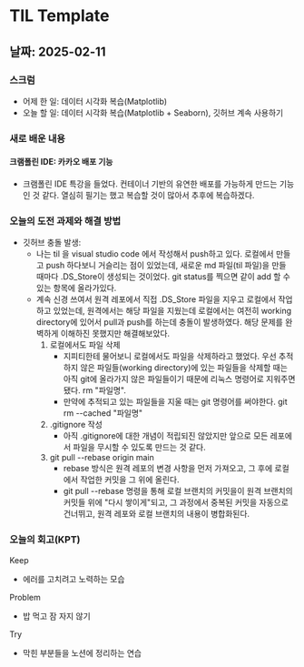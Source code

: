 # TIL Template

## 날짜: 2025-02-11

### 스크럼
- 어제 한 일: 데이터 시각화 복습(Matplotlib)
- 오늘 할 일: 데이터 시각화 복습(Matplotlib + Seaborn), 깃허브 계속 사용하기

### 새로 배운 내용
#### 크램폴린 IDE: 카카오 배포 기능
- 크램폴린 IDE 특강을 들었다. 컨테이너 기반의 유연한 배포를 가능하게 만드는 기능인 것 같다. 열심히 필기는 했고 복습할 것이 많아서 추후에 복습하겠다.

### 오늘의 도전 과제와 해결 방법
- 깃허브 충돌 발생: 
    - 나는 til 을 visual studio code 에서 작성해서 push하고 있다. 로컬에서 만들고 push 하다보니 거슬리는 점이 있었는데, 새로운 md 파일(til 파일)을 만들 때마다 .DS_Store이 생성되는 것이었다. git status를 찍으면 같이 add 할 수 있는 항목에 올라가있다.
    - 계속 신경 쓰여서 원격 레포에서 직접 .DS_Store 파일을 지우고 로컬에서 작업하고 있었는데, 원격에서는 해당 파일을 지웠는데 로컬에서는 여전히 working directory에 있어서 pull과 push를 하는데 충돌이 발생하였다. 해당 문제를 완벽하게 이해하진 못했지만 해결해보았다.
        1. 로컬에서도 파일 삭제
            - 지피티한테 물어보니 로컬에서도 파일을 삭제하라고 했었다. 우선 추적하지 않은 파일들(working directory)에 있는 파일들을 삭제할 때는 아직 git에 올라가지 않은 파일들이기 때문에 리눅스 명령어로 지워주면 됐다. rm "파일명".
            - 만약에 추적되고 있는 파일들을 지울 때는 git 명령어를 써야한다. git rm --cached "파일명"
        2. .gitignore 작성
            - 아직 .gitignore에 대한 개념이 적립되진 않았지만 앞으로 모든 레포에서 파일을 무시할 수 있도록 만드는 것 같다.
        3. git pull --rebase origin main
            - rebase 방식은 원격 레포의 변경 사항을 먼저 가져오고, 그 후에 로컬에서 작업한 커밋을 그 위에 올린다.
            - git pull --rebase 명령을 통해 로컬 브랜치의 커밋을이 원격 브랜치의 커밋들 위에 "다시 쌓이게"되고, 그 과정에서 중복된 커밋을 자동으로 건너뛰고, 원격 레포와 로컬 브랜치의 내용이 병합화된다.

### 오늘의 회고(KPT)
Keep
- 에러를 고치려고 노력하는 모습

Problem
- 밥 먹고 잠 자지 않기

Try
- 막힌 부분들을 노션에 정리하는 연습